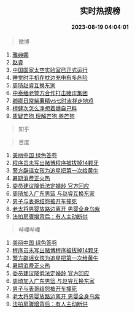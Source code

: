 <div align="center"><h2>实时热搜榜</h2><h4>2023-08-19 04:04:01</h4></div>

> 微博  

1. [雅典娜](https://s.weibo.com/weibo?q=%E9%9B%85%E5%85%B8%E5%A8%9C&t=31&band_rank=1&Refer=top)<br />
2. [赵睿](https://s.weibo.com/weibo?q=%E8%B5%B5%E7%9D%BF&t=31&band_rank=2&Refer=top)<br />
3. [中国国家太空实验室已正式运行](https://s.weibo.com/weibo?q=%23%E4%B8%AD%E5%9B%BD%E5%9B%BD%E5%AE%B6%E5%A4%AA%E7%A9%BA%E5%AE%9E%E9%AA%8C%E5%AE%A4%E5%B7%B2%E6%AD%A3%E5%BC%8F%E8%BF%90%E8%A1%8C%23&t=31&band_rank=3&Refer=top)<br />
4. [睡觉时手机在枕边充电有多危险](https://s.weibo.com/weibo?q=%23%E7%9D%A1%E8%A7%89%E6%97%B6%E6%89%8B%E6%9C%BA%E5%9C%A8%E6%9E%95%E8%BE%B9%E5%85%85%E7%94%B5%E6%9C%89%E5%A4%9A%E5%8D%B1%E9%99%A9%23&t=31&band_rank=4&Refer=top)<br />
5. [周琦赵睿互换东家](https://s.weibo.com/weibo?q=%23%E5%91%A8%E7%90%A6%E8%B5%B5%E7%9D%BF%E4%BA%92%E6%8D%A2%E4%B8%9C%E5%AE%B6%23&t=31&band_rank=5&Refer=top)<br />
6. [中泰缅老警方合作打击赌诈集团](https://s.weibo.com/weibo?q=%23%E4%B8%AD%E6%B3%B0%E7%BC%85%E8%80%81%E8%AD%A6%E6%96%B9%E5%90%88%E4%BD%9C%E6%89%93%E5%87%BB%E8%B5%8C%E8%AF%88%E9%9B%86%E5%9B%A2%23&t=31&band_rank=6&Refer=top)<br />
7. [卿卿日常紫薯精vs七时吉祥走地鸡](https://s.weibo.com/weibo?q=%23%E5%8D%BF%E5%8D%BF%E6%97%A5%E5%B8%B8%E7%B4%AB%E8%96%AF%E7%B2%BEvs%E4%B8%83%E6%97%B6%E5%90%89%E7%A5%A5%E8%B5%B0%E5%9C%B0%E9%B8%A1%23&t=31&band_rank=7&Refer=top)<br />
8. [檀健次怎么净想着爆自己料](https://s.weibo.com/weibo?q=%E6%AA%80%E5%81%A5%E6%AC%A1%E6%80%8E%E4%B9%88%E5%87%80%E6%83%B3%E7%9D%80%E7%88%86%E8%87%AA%E5%B7%B1%E6%96%99&t=31&band_rank=8&Refer=top)<br />
9. [质疑芒狗 理解芒狗 养芒狗](https://s.weibo.com/weibo?q=%E8%B4%A8%E7%96%91%E8%8A%92%E7%8B%97%20%E7%90%86%E8%A7%A3%E8%8A%92%E7%8B%97%20%E5%85%BB%E8%8A%92%E7%8B%97&t=31&band_rank=9&Refer=top)<br />

> 知乎  


> 百度  

1. [美丽中国 绿色答卷](https://www.baidu.com/s?wd=%E7%BE%8E%E4%B8%BD%E4%B8%AD%E5%9B%BD+%E7%BB%BF%E8%89%B2%E7%AD%94%E5%8D%B7&sa=fyb_news&rsv_dl=fyb_news)<br />
2. [程序员未写出赌博程序被拔掉14颗牙](https://www.baidu.com/s?wd=%E7%A8%8B%E5%BA%8F%E5%91%98%E6%9C%AA%E5%86%99%E5%87%BA%E8%B5%8C%E5%8D%9A%E7%A8%8B%E5%BA%8F%E8%A2%AB%E6%8B%94%E6%8E%8914%E9%A2%97%E7%89%99&sa=fyb_news&rsv_dl=fyb_news)<br />
3. [警方辟谣女孩为追星把第一次给黄牛](https://www.baidu.com/s?wd=%E8%AD%A6%E6%96%B9%E8%BE%9F%E8%B0%A3%E5%A5%B3%E5%AD%A9%E4%B8%BA%E8%BF%BD%E6%98%9F%E6%8A%8A%E7%AC%AC%E4%B8%80%E6%AC%A1%E7%BB%99%E9%BB%84%E7%89%9B&sa=fyb_news&rsv_dl=fyb_news)<br />
4. [暑期消费正火热](https://www.baidu.com/s?wd=%E6%9A%91%E6%9C%9F%E6%B6%88%E8%B4%B9%E6%AD%A3%E7%81%AB%E7%83%AD&sa=fyb_news&rsv_dl=fyb_news)<br />
5. [委员建议降低法定婚龄 官方回应](https://www.baidu.com/s?wd=%E5%A7%94%E5%91%98%E5%BB%BA%E8%AE%AE%E9%99%8D%E4%BD%8E%E6%B3%95%E5%AE%9A%E5%A9%9A%E9%BE%84+%E5%AE%98%E6%96%B9%E5%9B%9E%E5%BA%94&sa=fyb_news&rsv_dl=fyb_news)<br />
6. [周琦加入广东男篮 与赵睿互换东家](https://www.baidu.com/s?wd=%E5%91%A8%E7%90%A6%E5%8A%A0%E5%85%A5%E5%B9%BF%E4%B8%9C%E7%94%B7%E7%AF%AE+%E4%B8%8E%E8%B5%B5%E7%9D%BF%E4%BA%92%E6%8D%A2%E4%B8%9C%E5%AE%B6&sa=fyb_news&rsv_dl=fyb_news)<br />
7. [男子与表哥结怨被开车撞死](https://www.baidu.com/s?wd=%E7%94%B7%E5%AD%90%E4%B8%8E%E8%A1%A8%E5%93%A5%E7%BB%93%E6%80%A8%E8%A2%AB%E5%BC%80%E8%BD%A6%E6%92%9E%E6%AD%BB&sa=fyb_news&rsv_dl=fyb_news)<br />
8. [老太将男婴放路边离开 男婴全身乌紫](https://www.baidu.com/s?wd=%E8%80%81%E5%A4%AA%E5%B0%86%E7%94%B7%E5%A9%B4%E6%94%BE%E8%B7%AF%E8%BE%B9%E7%A6%BB%E5%BC%80+%E7%94%B7%E5%A9%B4%E5%85%A8%E8%BA%AB%E4%B9%8C%E7%B4%AB&sa=fyb_news&rsv_dl=fyb_news)<br />
9. [法拍房骤增背后：有人主动断供](https://www.baidu.com/s?wd=%E6%B3%95%E6%8B%8D%E6%88%BF%E9%AA%A4%E5%A2%9E%E8%83%8C%E5%90%8E%EF%BC%9A%E6%9C%89%E4%BA%BA%E4%B8%BB%E5%8A%A8%E6%96%AD%E4%BE%9B&sa=fyb_news&rsv_dl=fyb_news)<br />

> 哔哩哔哩  

1. [美丽中国 绿色答卷](https://www.baidu.com/s?wd=%E7%BE%8E%E4%B8%BD%E4%B8%AD%E5%9B%BD+%E7%BB%BF%E8%89%B2%E7%AD%94%E5%8D%B7&sa=fyb_news&rsv_dl=fyb_news)<br />
2. [程序员未写出赌博程序被拔掉14颗牙](https://www.baidu.com/s?wd=%E7%A8%8B%E5%BA%8F%E5%91%98%E6%9C%AA%E5%86%99%E5%87%BA%E8%B5%8C%E5%8D%9A%E7%A8%8B%E5%BA%8F%E8%A2%AB%E6%8B%94%E6%8E%8914%E9%A2%97%E7%89%99&sa=fyb_news&rsv_dl=fyb_news)<br />
3. [警方辟谣女孩为追星把第一次给黄牛](https://www.baidu.com/s?wd=%E8%AD%A6%E6%96%B9%E8%BE%9F%E8%B0%A3%E5%A5%B3%E5%AD%A9%E4%B8%BA%E8%BF%BD%E6%98%9F%E6%8A%8A%E7%AC%AC%E4%B8%80%E6%AC%A1%E7%BB%99%E9%BB%84%E7%89%9B&sa=fyb_news&rsv_dl=fyb_news)<br />
4. [暑期消费正火热](https://www.baidu.com/s?wd=%E6%9A%91%E6%9C%9F%E6%B6%88%E8%B4%B9%E6%AD%A3%E7%81%AB%E7%83%AD&sa=fyb_news&rsv_dl=fyb_news)<br />
5. [委员建议降低法定婚龄 官方回应](https://www.baidu.com/s?wd=%E5%A7%94%E5%91%98%E5%BB%BA%E8%AE%AE%E9%99%8D%E4%BD%8E%E6%B3%95%E5%AE%9A%E5%A9%9A%E9%BE%84+%E5%AE%98%E6%96%B9%E5%9B%9E%E5%BA%94&sa=fyb_news&rsv_dl=fyb_news)<br />
6. [周琦加入广东男篮 与赵睿互换东家](https://www.baidu.com/s?wd=%E5%91%A8%E7%90%A6%E5%8A%A0%E5%85%A5%E5%B9%BF%E4%B8%9C%E7%94%B7%E7%AF%AE+%E4%B8%8E%E8%B5%B5%E7%9D%BF%E4%BA%92%E6%8D%A2%E4%B8%9C%E5%AE%B6&sa=fyb_news&rsv_dl=fyb_news)<br />
7. [男子与表哥结怨被开车撞死](https://www.baidu.com/s?wd=%E7%94%B7%E5%AD%90%E4%B8%8E%E8%A1%A8%E5%93%A5%E7%BB%93%E6%80%A8%E8%A2%AB%E5%BC%80%E8%BD%A6%E6%92%9E%E6%AD%BB&sa=fyb_news&rsv_dl=fyb_news)<br />
8. [老太将男婴放路边离开 男婴全身乌紫](https://www.baidu.com/s?wd=%E8%80%81%E5%A4%AA%E5%B0%86%E7%94%B7%E5%A9%B4%E6%94%BE%E8%B7%AF%E8%BE%B9%E7%A6%BB%E5%BC%80+%E7%94%B7%E5%A9%B4%E5%85%A8%E8%BA%AB%E4%B9%8C%E7%B4%AB&sa=fyb_news&rsv_dl=fyb_news)<br />
9. [法拍房骤增背后：有人主动断供](https://www.baidu.com/s?wd=%E6%B3%95%E6%8B%8D%E6%88%BF%E9%AA%A4%E5%A2%9E%E8%83%8C%E5%90%8E%EF%BC%9A%E6%9C%89%E4%BA%BA%E4%B8%BB%E5%8A%A8%E6%96%AD%E4%BE%9B&sa=fyb_news&rsv_dl=fyb_news)<br />
